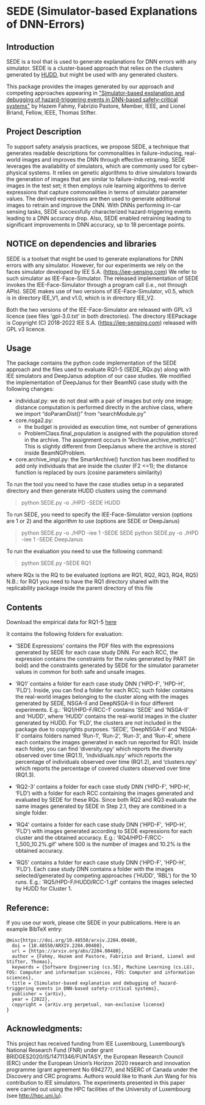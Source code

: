 # SEDE (Simulator-based Explanations of DNN-Errors)

## Introduction

SEDE is a tool that is used to generate explanations for DNN errors with any simulator.
SEDE is a cluster-based approach that relies on the clusters generated by [HUDD](https://github.com/SNTSVV/HUDD-Toolset), but might be used with any generated clusters.

This package provides the images generated by our approach and competing approaches appearing in ["Simulator-based explanation and debugging of hazard-triggering events in DNN-based safety-critical systems"](https://arxiv.org/abs/2204.00480) by Hazem Fahmy, Fabrizio Pastore, Member, IEEE, and Lionel Briand, Fellow, IEEE, Thomas Stifter.

## Project Description

To support safety analysis practices, we propose SEDE, a technique that generates readable descriptions for commonalities in failure-inducing, real-world images and improves the DNN through effective retraining. SEDE leverages the availability of simulators, which are commonly used for cyber-physical systems. It relies on genetic algorithms to drive simulators towards the generation of images that are similar to failure-inducing, real-world images in the test set; it then employs rule learning algorithms to derive expressions that capture  commonalities in terms of  simulator parameter values. The derived expressions are then used to generate additional images to retrain and improve the DNN. With DNNs performing in-car sensing tasks, SEDE successfully characterized hazard-triggering events leading to a DNN accuracy drop. Also, SEDE enabled retraining leading to significant improvements in DNN accuracy, up to 18 percentage points.

## NOTICE on dependencies and libraries

SEDE is a toolset that might be used to generate explanations for DNN errors with any simulator.
However, for our experiments we rely on the faces simulator developed by IEE S.A. (https://iee-sensing.com)
We refer to such simulator as IEE-Face-Simulator.
The released implementation of SEDE invokes the IEE-Face-Simulator through a program call (i.e., not through APIs).
SEDE makes use of two versions of IEE-Face-Simulator, v0.5, which is in directory IEE_V1, and v1.0, which is in directory IEE_V2.

Both the two versions of the IEE-Face-Simulator are released with GPL v3 licence (see files 'gpl-3.0.txt' in both directories).
The directory IEEPackage is Copyright (C) 2018-2022 IEE S.A. (https://iee-sensing.com) released with GPL v3 licence.

## Usage

The package contains the python code implementation of the SEDE approach and the files used to evaluate RQ1-5 (SEDE_RQx.py) along with IEE simulators and DeepJanus adoption of our case studies. We modified the implementation of DeepJanus for their BeamNG case study with the following changes:
* individual.py: we do not deal with a pair of images but only one image; distance computation is performed directly in the archive class, where we import “doParamDist()” from “searchModule.py” 
* core.nsga2.py: 
  * the budget is provided as execution time, not number of generations 
  * ProblemClass.final_population is assigned with the population stored in the archive. The assignment occurs in “Archive.archive_metrics()”. This is slightly different from DeepJanus where the archive is stored inside BeamNGProblem. 
* core.archive_impl.py: the SmartArchive() function has been modified to add only individuals that are inside the cluster (F2 <=1); the distance function is replaced by ours (cosine parameters similarity) 

To run the tool you need to have the case studies setup in a separated directory and then generate HUDD clusters using the command

> python SEDE.py -o ./HPD -SEDE HUDD

To run SEDE, you need to specify the IEE-Face-Simulator version (options are 1 or 2) and the algorithm to use (options are SEDE or DeepJanus)

> python SEDE.py -o ./HPD -iee 1 -SEDE SEDE
> python SEDE.py -o ./HPD -iee 1 -SEDE DeepJanus

To run the evaluation you need to use the following command:

> python SEDE.py -SEDE RQ1

where RQx is the RQ to be evaluated (options are RQ1, RQ2, RQ3, RQ4, RQ5)
N.B.: for RQ1 you need to have the RQ1 directory shared with the replicability package inside the parent directory of this file


## Contents

Download the empirical data for RQ1-5 [here](https://doi.org/10.6084/m9.figshare.19467401.v1)

It contains the following folders for evaluation:
* 'SEDE Expressions' contains the PDF files with the expressions generated by SEDE for each case study DNN.
For each RCC, the expression contains the constraints for the rules generated by PART (in bold) and the constraints generated by SEDE for the simulator parameter values in common for both safe and unsafe images.

* 'RQ1' contains a folder for each case study DNN ('HPD-F', 'HPD-H', 'FLD'). Inside, you can find a folder for each RCC; 
such folder contains the real-world images belonging to the cluster along with the images generated by SEDE, NSGA-II 
and DeepNSGA-II in four different experiments.
E.g.: 'RQ1/HPD-F/RCC-1' contains 'SEDE' and 'NSGA-II' and ‘HUDD', where ‘HUDD’ contains the real-world images in the cluster generated by HUDD. For ‘FLD’, the clusters are not included in the package due to copyrights purposes. ‘SEDE’, ‘DeepNSGA-II’ and ‘NSGA-II’ contains folders named ‘Run-1’, ‘Run-2’, ‘Run-3’, and ‘Run-4’, where each contains the images generated in each run reported for RQ1. Inside each folder, you can find ‘diversity.npy’ which reports the diversity observed over time (RQ1.1), ‘indvidiuals.npy’ which reports the percentage of individuals observed over time (RQ1.2), and ‘clusters.npy’ which reports the percentage of covered clusters observed over time (RQ1.3).

* ‘RQ2-3’ contains a folder for each case study DNN (‘HPD-F’, ‘HPD-H’, ‘FLD’) with a folder for each RCC containing the images generated and evaluated by SEDE for these RQs. Since both RQ2 and RQ3 evaluate the same images generated by SEDE in Step 2.1, they are combined in a single folder.

* 'RQ4' contains a folder for each case study DNN ('HPD-F', 'HPD-H', 'FLD') with images generated according to SEDE expressions for each cluster and the obtained accuracy.
E.g.: 'RQ4/HPD-F/RCC-1_500_10.2%.gif' where 500 is the number of images and 10.2% is the obtained accuracy.

* 'RQ5' contains a folder for each case study DNN ('HPD-F', 'HPD-H', 'FLD'). Each case study DNN contains a folder with the images selected/generated by competing approaches ('HUDD', 'RBL') for the 10 runs.
E.g.: 'RQ5/HPD-F/HUDD/RCC-1.gif' contains the images selected by HUDD for Cluster 1.


## Reference:

If you use our work, please cite SEDE in your publications. Here is an example BibTeX entry:
```
@misc{https://doi.org/10.48550/arxiv.2204.00480,
  doi = {10.48550/ARXIV.2204.00480},
  url = {https://arxiv.org/abs/2204.00480},
  author = {Fahmy, Hazem and Pastore, Fabrizio and Briand, Lionel and Stifter, Thomas},
  keywords = {Software Engineering (cs.SE), Machine Learning (cs.LG), FOS: Computer and information sciences, FOS: Computer and information sciences},
  title = {Simulator-based explanation and debugging of hazard-triggering events in DNN-based safety-critical systems},
  publisher = {arXiv},
  year = {2022},
  copyright = {arXiv.org perpetual, non-exclusive license}
}
```

## Acknowledgments:

This project has received funding from IEE Luxembourg, Luxembourg’s National Research Fund (FNR) under grant BRIDGES2020/IS/14711346/FUNTASY, the European Research Council (ERC) under the European Union’s Horizon 2020 research and innovation programme (grant agreement No 694277), and NSERC of Canada under the Discovery and CRC programs. Authors would like to thank Jun Wang for his contribution to IEE simulators. The experiments presented in this paper were carried out using the HPC facilities of the University of Luxembourg (see http://hpc.uni.lu).
